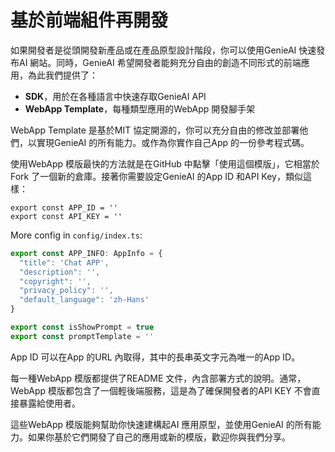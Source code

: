 # 基於前端組件再開發
如果開發者是從頭開發新產品或在產品原型設計階段，你可以使用GenieAI 快速發布AI 網站。同時，GenieAI 希望開發者能夠充分自由的創造不同形式的前端應用，為此我們提供了：
- **SDK**，用於在各種語言中快速存取GenieAI API
- **WebApp Template**，每種類型應用的WebApp 開發腳手架

WebApp Template 是基於MIT 協定開源的，你可以充分自由的修改並部署他們，以實現GenieAI 的所有能力。或作為你實作自己App 的一份參考程式碼。

使用WebApp 模版最快的方法就是在GitHub 中點擊「使用這個模版」，它相當於Fork 了一個新的倉庫。接著你需要設定GenieAI 的App ID 和API Key，類似這樣：

```
export const APP_ID = ''
export const API_KEY = ''
```

More config in `config/index.ts`:
```js
export const APP_INFO: AppInfo = {
  "title": 'Chat APP',
  "description": '',
  "copyright": '',
  "privacy_policy": '',
  "default_language": 'zh-Hans'
}

export const isShowPrompt = true
export const promptTemplate = ''
```

App ID 可以在App 的URL 內取得，其中的長串英文字元為唯一的App ID。

每一種WebApp 模版都提供了README 文件，內含部署方式的說明。通常，WebApp 模版都包含了一個輕後端服務，這是為了確保開發者的API KEY 不會直接暴露給使用者。

這些WebApp 模版能夠幫助你快速建構起AI 應用原型，並使用GenieAI 的所有能力。如果你基於它們開發了自己的應用或新的模版，歡迎你與我們分享。